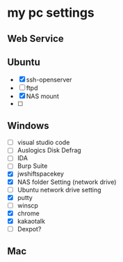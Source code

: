 # my pc settings 

## Web Service

## Ubuntu
- [X] ssh-openserver
- [ ] ftpd
- [X] NAS mount
- [ ] 

## Windows
* [ ] visual studio code
* [ ] Auslogics Disk Defrag
* [ ] IDA
* [ ] Burp Suite
* [X] jwshiftspacekey
* [X] NAS folder Setting (network drive)
* [ ] Ubuntu network drive setting
* [X] putty
* [ ] winscp
* [X] chrome 
* [X] kakaotalk
* [ ] Dexpot?

## Mac
